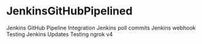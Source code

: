 # JenkinsGitHubPipelined
Jenkins GitHub Pipeline Integration
Jenkins poll commits
Jenkins webhook
Testing Jenkins Updates
Testing ngrok v4
